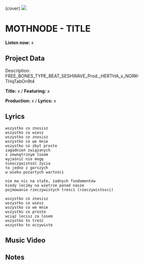 (cover) ![](57175019_319474918741616_8502199518755923887_n.jpg)

# MOTHNODE - TITLE

**Listen now:** x

## Project Data

Description.
FREE_BONES_TYPE_BEAT_SESHWAVE_Prod._HERTHA_x_NORK-THqTabOn9t4

**Title:** x / **Featuring:** x

**Production:** x / **Lyrics:** x

## Lyrics

```
wszystko co znosisz
wszystko co wiesz
wszystko co znosisz
wszystko co we mnie 
wszystko co zbyt proste
zagadnień związanych  
z zewnętrznym losem
wyjaśnić nie mogę
nieoczywistość życia
to jedno z gorszych
w wieku pożartych wartości

nie ma nic na stałe, żadnych fundamentów
kiedy lecimy na wietrze ponad nasze
pojmowanie rzeczywistych treści (rzeczywistosci)

wszystko co znosisz
wszystko co wiesz
wszystko co we mnie 
wszystko co proste
wciąż lecisz za losem
wszystko to treść
wszystko to oczywiste

```



## Music Video


## Notes
